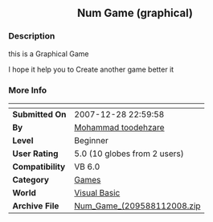 ﻿<div align="center">

## Num Game \(graphical\)


</div>

### Description

this is a Graphical Game

I hope it help you to Create another game better it
 
### More Info
 


<span>             |<span>
---                |---
**Submitted On**   |2007-12-28 22:59:58
**By**             |[Mohammad toodehzare](https://github.com/Planet-Source-Code/PSCIndex/blob/master/ByAuthor/mohammad-toodehzare.md)
**Level**          |Beginner
**User Rating**    |5.0 (10 globes from 2 users)
**Compatibility**  |VB 6\.0
**Category**       |[Games](https://github.com/Planet-Source-Code/PSCIndex/blob/master/ByCategory/games__1-38.md)
**World**          |[Visual Basic](https://github.com/Planet-Source-Code/PSCIndex/blob/master/ByWorld/visual-basic.md)
**Archive File**   |[Num\_Game\_\(209588112008\.zip](https://github.com/Planet-Source-Code/mohammad-toodehzare-num-game-graphical__1-69856/archive/master.zip)









